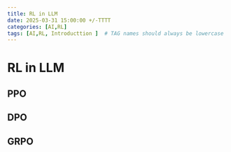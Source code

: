 ```yaml
---
title: RL in LLM
date: 2025-03-31 15:00:00 +/-TTTT
categories: [AI,RL]
tags: [AI,RL, Introducttion ]  # TAG names should always be lowercase
---
```

# RL in LLM
## PPO

## DPO

## GRPO


